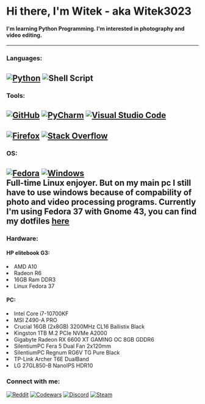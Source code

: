 # Hi there, I'm Witek - aka Witek3023
#### I'm learning Python Programming. I'm interested in photography and video editing.</br>
---
### Languages:
[![Python](https://img.shields.io/badge/python-3670A0?style=for-the-badge&logo=python&logoColor=ffdd54)](https://www.python.org/)
![Shell Script](https://img.shields.io/badge/shell_script-%23121011.svg?style=for-the-badge&logo=gnu-bash&logoColor=white)</br>
---
### Tools:
[![GitHub](https://img.shields.io/badge/github-%23121011.svg?style=for-the-badge&logo=github&logoColor=white)](https://github.com/)
[![PyCharm](https://img.shields.io/badge/pycharm-143?style=for-the-badge&logo=pycharm&logoColor=black&color=black&labelColor=green)](https://www.jetbrains.com/pycharm/)
[![Visual Studio Code](https://img.shields.io/badge/Visual%20Studio%20Code-0078d7.svg?style=for-the-badge&logo=visual-studio-code&logoColor=white)](https://code.visualstudio.com/)</br>
---
[![Firefox](https://img.shields.io/badge/Firefox-FF7139?style=for-the-badge&logo=Firefox-Browser&logoColor=white)](https://www.mozilla.org/en-US/firefox/new/)
[![Stack Overflow](https://img.shields.io/badge/-Stackoverflow-FE7A16?style=for-the-badge&logo=stack-overflow&logoColor=white)](https://stackoverflow.com/)</br>
---
### OS:
[![Fedora](https://img.shields.io/badge/Fedora-294172?style=for-the-badge&logo=fedora&logoColor=white)](https://getfedora.org/)
[![Windows](https://img.shields.io/badge/Windows-0078D6?style=for-the-badge&logo=windows&logoColor=white)](https://www.microsoft.com/en-us/windows/windows-11)</br>
Full-time Linux enjoyer. But on my main pc I still have to use windows because of compability of photo and video processing programs. Currently I'm using Fedora 37 with Gnome 43, you can find my dotfiles [here](https://github.com/Witek3023/DotFiles)</br>
---
### Hardware:
#### HP elitebook G3:
<li>AMD A10
<li>Radeon R6
<li>16GB Ram DDR3
<li>Linux Fedora 37
  
#### PC:
<li>Intel Core i7-10700KF
<li>MSI Z490-A PRO
<li>Crucial 16GB (2x8GB) 3200MHz CL16 Ballistix Black
<li>Kingston 1TB M.2 PCIe NVMe A2000
<li>Gigabyte Radeon RX 6600 XT GAMING OC 8GB GDDR6
<li>SilentiumPC Fera 5 Dual Fan 2x120mm
<li>SilentiumPC Regnum RG6V TG Pure Black
<li>TP-Link Archer T6E DualBand
<li>LG 27GL850-B NanoIPS HDR10</br>

### Connect with me:
[![Reddit](https://img.shields.io/badge/Reddit-%23FF4500.svg?style=for-the-badge&logo=Reddit&logoColor=white)](https://www.reddit.com/user/Witek3023)
[![Codewars](https://img.shields.io/badge/Codewars-B1361E?style=for-the-badge&logo=codewars&logoColor=grey)](https://www.codewars.com/users/Witek3023)
[![Discord](https://img.shields.io/badge/Discord-%235865F2.svg?style=for-the-badge&logo=discord&logoColor=white)](https://discordapp.com/users/923236911584251904)
[![Steam](https://img.shields.io/badge/steam-%23000000.svg?style=for-the-badge&logo=steam&logoColor=white)](https://steamcommunity.com/profiles/76561198894259998/)
